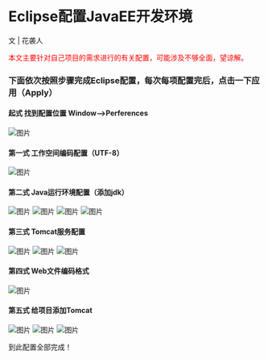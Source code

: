 # Eclipse配置JavaEE开发环境
文 | 花袭人 

<font color="red">本文主要针对自己项目的需求进行的有关配置，可能涉及不够全面，望谅解。</font>

### 下面依次按照步骤完成Eclipse配置，每次每项配置完后，点击一下应用（Apply）
#### 起式 找到配置位置 Window-->Perferences
![图片](https://github.com/zixi5534/LinuxAndJavaNote/blob/master/images/配置01.png)
#### 第一式 工作空间编码配置（UTF-8）
![图片](https://github.com/zixi5534/LinuxAndJavaNote/blob/master/images/配置00.png)
#### 第二式 Java运行环境配置（添加jdk）
![图片](https://github.com/zixi5534/LinuxAndJavaNote/blob/master/images/配置02.png)
![图片](https://github.com/zixi5534/LinuxAndJavaNote/blob/master/images/配置03.png)
![图片](https://github.com/zixi5534/LinuxAndJavaNote/blob/master/images/配置04.png)
![图片](https://github.com/zixi5534/LinuxAndJavaNote/blob/master/images/配置05.png)
#### 第三式 Tomcat服务配置
![图片](https://github.com/zixi5534/LinuxAndJavaNote/blob/master/images/配置06.png)
![图片](https://github.com/zixi5534/LinuxAndJavaNote/blob/master/images/配置07.png)
![图片](https://github.com/zixi5534/LinuxAndJavaNote/blob/master/images/配置08.png)
#### 第四式 Web文件编码格式
![图片](https://github.com/zixi5534/LinuxAndJavaNote/blob/master/images/配置09.png)
#### 第五式 给项目添加Tomcat
![图片](https://github.com/zixi5534/LinuxAndJavaNote/blob/master/images/配置10.png)
![图片](https://github.com/zixi5534/LinuxAndJavaNote/blob/master/images/配置11.png)
![图片](https://github.com/zixi5534/LinuxAndJavaNote/blob/master/images/配置12.png)

到此配置全部完成！

